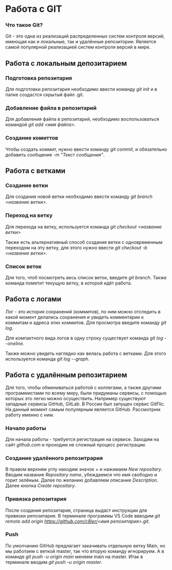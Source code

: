 # Работа с GIT

### Что такое Git?

Git - это одна из реализаций распределенных систем контроля версий, имеющая как и локальные, так и удалённые репозитории. Является самой популярной реализацией систем контроля версий в мире.

## Работа с локальным депозитарием

### Подготовка репозитария

Для подготовки репозитария необходимо ввести команду *git init* и в папке создастся скрытый файл .git.

### Добавление файла в репозитарий

Для добавления файла в репозитарий, необходимо воспользоваться командой *git add <имя файла>*.

### Создание комиттов

Чтобы создать коммит, нужно ввести команду *git commit*, и обязательно добавить сообщение *-m "Текст сообщения"*.

## Работа с ветками

### Создание ветки

Для создания новой ветки необходимо ввести команду *git branch <название ветки>*.

### Переход на ветку

Для перехода на ветку, используется команда *git checkout <название ветки>*

Также есть альтернативный способ создания ветки с одновременным переходом на эту ветку, для этого нужно ввести *git checkout -b <название ветки>*.

### Список веток 

Для того, чтоб посмотреть весь список веток, введите *git branch*. Также команда пометит текущую ветку, в которой идёт работа.

## Работа с логами

Лог - это история сохранений (коммитов), по ним можно отследить в какой момент делались сохранения и увидеть комментарии к коммитам и адреса этих коммитов. Для просмотра введите команду *git log*.

Для компактного вида логов  в одну строку существует команда *git log --oneline*.

Также можно увидеть наглядно как велась работа с ветками. Для этого используется команда *git log --graph*.

## Работа с удалённым репозитарием

Для того, чтобы обмениваться работой с коллегами, а также другими программистами по всему миру, были придуманы сервисы, с помощью которых это легко можно осуществить. Например существуют западные сервисы GitHub, GitLab. В России был запущен сервис GitFlic. На данный момент самым популярным является GitHub. Рассмотрим работу именно с ним.

### Начало работы

Для начала работы - требуется регистрация на сервисе. Заходим на сайт *github.com* и проходим не сложный процесс регистрации.

### Создание удалённого репозитрария

В правом верхнем углу находим значок + и нажимаем *New repositary*. Вводим название *Repositary name*, убеждаемся что имя свободно и горит зелёным. Далее по желанию добавляем описание *Description*. Далее кнопка *Create repositary*.

### Привязка репозитария

После создания репозитария, страница выдаст инструкции для привязки репозитария. В терминале программы VS Code ввводим *git remote add origin https://github.com/c8ler/<имя репозитария>.git*.

### Push

По умолчанию GitHub предлагает закачивать отдельную ветку Main, но мы работаем с веткой master, так что вторую команду игнорируем. А в команде *git push -u origin main* меняем main на master. Итак в терминале вводим *git push -u origin master*.





